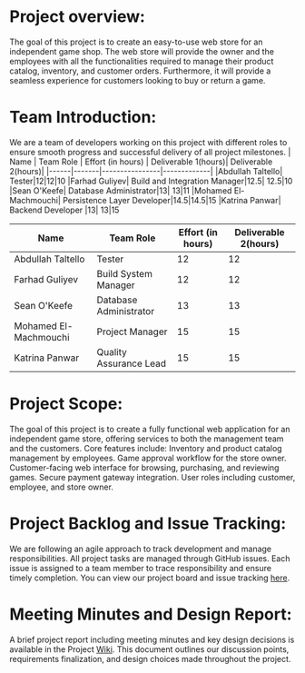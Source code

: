 # Project overview:
The goal of this project is to create an easy-to-use web store for an independent game shop. The web store will provide the owner and the employees with all the functionalities required to manage their product catalog, inventory, and customer orders. 
Furthermore, it will provide a seamless experience for customers looking to buy or return a game.

# Team Introduction:
We are a team of developers working on this project with different roles to ensure smooth progress and successful delivery of all project milestones.
| Name | Team Role | Effort (in hours) | Deliverable 1(hours)| Deliverable 2(hours)| 
|------|-------|----------------|-------------|
|Abdullah Taltello| Tester|12|12|10
|Farhad Guliyev| Build and Integration Manager|12.5| 12.5|10
|Sean O'Keefe| Database Administrator|13| 13|11
|Mohamed El-Machmouchi| Persistence Layer Developer|14.5|14.5|15
|Katrina Panwar| Backend Developer |13| 13|15

| Name | Team Role | Effort (in hours) | Deliverable 2(hours)| 
|------|-------|----------------|-------------|
|Abdullah Taltello| Tester|12|12|
|Farhad Guliyev| Build System Manager|12| 12|
|Sean O'Keefe| Database Administrator|13| 13|
|Mohamed El-Machmouchi|Project Manager|15|15|
|Katrina Panwar| Quality Assurance Lead|15| 15|

# Project Scope:
The goal of this project is to create a fully functional web application for an independent game store, offering services to both the management team and the customers. Core features include:
Inventory and product catalog management by employees.
Game approval workflow for the store owner.
Customer-facing web interface for browsing, purchasing, and reviewing games.
Secure payment gateway integration.
User roles including customer, employee, and store owner.

# Project Backlog and Issue Tracking:
We are following an agile approach to track development and manage responsibilities. All project tasks are managed through GitHub issues. Each issue is assigned to a team member to trace responsibility and ensure timely completion.
You can view our project board and issue tracking [here](https://github.com/McGill-ECSE321-Fall2024/project-group-2/issues).

# Meeting Minutes and Design Report:
A brief project report including meeting minutes and key design decisions is available in the Project [Wiki](https://github.com/McGill-ECSE321-Fall2024/project-group-2/wiki). This document outlines our discussion points, requirements finalization, and design choices made throughout the project.


